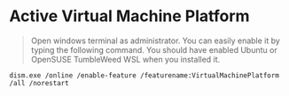 # Active Virtual Machine Platform

> Open windows terminal as administrator. You can easily enable it by typing the following command. You should have enabled Ubuntu or OpenSUSE TumbleWeed WSL when you installed it.

```
dism.exe /online /enable-feature /featurename:VirtualMachinePlatform /all /norestart
```